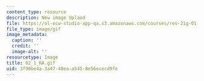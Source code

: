 ```yaml
---
content_type: resource
description: New image Uplaod
file: https://ol-ocw-studio-app-qa.s3.amazonaws.com/courses/res-21g-01-kana-spring-2010/3f90be4a3a4748eaa5458e56ececd9fe_02_1_KA.gif
file_type: image/gif
image_metadata:
  caption: ''
  credit: ''
  image-alt: ''
resourcetype: Image
title: 02_1_KA.gif
uid: 3f90be4a-3a47-48ea-a545-8e56ececd9fe
---
```

